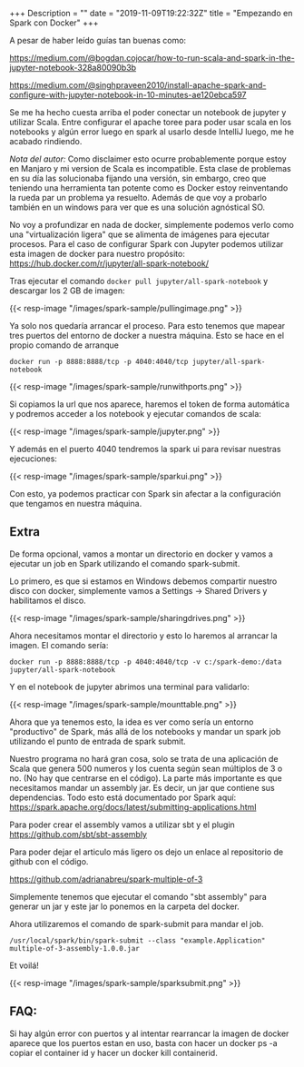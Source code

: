 +++
Description = ""
date = "2019-11-09T19:22:32Z"
title = "Empezando en Spark con Docker"
+++


A pesar de haber leído guías tan buenas como:  

https://medium.com/@bogdan.cojocar/how-to-run-scala-and-spark-in-the-jupyter-notebook-328a80090b3b 

https://medium.com/@singhpraveen2010/install-apache-spark-and-configure-with-jupyter-notebook-in-10-minutes-ae120ebca597 

 

Se me ha hecho cuesta arriba el poder conectar un notebook de jupyter y utilizar Scala. Entre configurar el apache toree para poder usar scala en los notebooks y algún error luego en spark al usarlo desde IntelliJ luego, me he acabado rindiendo. 

*Nota del autor:* Como disclaimer esto ocurre probablemente porque estoy en Manjaro y mi version de Scala es incompatible. Esta clase de problemas en su día las solucionaba fijando una versión, sin embargo, creo que teniendo una herramienta tan potente como es Docker estoy reinventando la rueda par un problema ya resuelto. Además de que voy a probarlo también en un windows para ver que es una solución agnóstical SO.
 

No voy a profundizar en nada de docker, simplemente podemos verlo como una "virtualización ligera" que se alimenta de imágenes para ejecutar procesos. Para el caso de configurar Spark con Jupyter  podemos utilizar esta imagen de docker para nuestro propósito: https://hub.docker.com/r/jupyter/all-spark-notebook/ 

 

Tras ejecutar el comando `docker pull jupyter/all-spark-notebook` y descargar los 2 GB de imagen: 

{{< resp-image "/images/spark-sample/pullingimage.png" >}}

 

Ya solo nos quedaría arrancar el proceso. Para esto tenemos que mapear tres puertos del entorno de docker a nuestra máquina. Esto se hace en el propio comando de arranque 

 

`docker run -p 8888:8888/tcp -p 4040:4040/tcp jupyter/all-spark-notebook`

{{< resp-image "/images/spark-sample/runwithports.png" >}}
 

Si copiamos la url que nos aparece, haremos el token de forma automática y podremos acceder a los notebook y ejecutar comandos de scala: 

 
{{< resp-image "/images/spark-sample/jupyter.png" >}}

 
Y además en el puerto 4040 tendremos la spark ui para revisar nuestras ejecuciones:  

 
{{< resp-image "/images/spark-sample/sparkui.png" >}}


Con esto, ya podemos practicar con Spark sin  afectar a la configuración que tengamos en nuestra máquina.


## Extra

De forma opcional, vamos a montar un directorio en docker y vamos a ejecutar un job en Spark utilizando el comando spark-submit. 

Lo primero, es que si estamos en Windows debemos compartir nuestro disco con docker, simplemente vamos a Settings -> Shared Drivers y habilitamos el disco. 

{{< resp-image "/images/spark-sample/sharingdrives.png" >}}

 
Ahora necesitamos montar el directorio y esto lo haremos al arrancar la imagen. El comando sería: 

`docker run -p 8888:8888/tcp -p 4040:4040/tcp -v c:/spark-demo:/data jupyter/all-spark-notebook`

Y en el notebook de jupyter abrimos una terminal para validarlo:  

{{< resp-image "/images/spark-sample/mounttable.png" >}}

Ahora que ya tenemos esto, la idea es ver como sería un entorno "productivo" de Spark, más allá de los notebooks y mandar un spark job utilizando el punto de entrada de spark submit.  

 
Nuestro programa no hará gran cosa, solo se trata de una aplicación de Scala que genera 500 numeros y los cuenta según sean múltiplos de 3 o no.  (No hay que centrarse en el código). La parte más importante es que necesitamos mandar un assembly jar. Es decir, un jar que contiene sus dependencias. Todo esto está documentado por Spark aquí:  https://spark.apache.org/docs/latest/submitting-applications.html 

 

Para poder crear el assembly vamos a utilizar sbt y el plugin https://github.com/sbt/sbt-assembly 

 

Para poder dejar el articulo más ligero os dejo un enlace al repositorio de github con el código. 

https://github.com/adrianabreu/spark-multiple-of-3 

 

Simplemente tenemos que ejecutar el comando "sbt assembly" para generar un jar y este jar lo ponemos en la carpeta del docker.  

 

Ahora utilizaremos el comando de spark-submit para mandar el job.  

 
`/usr/local/spark/bin/spark-submit --class "example.Application" multiple-of-3-assembly-1.0.0.jar`

 

Et voilá! 

{{< resp-image "/images/spark-sample/sparksubmit.png" >}}


## FAQ:

Si hay algún error con puertos y al intentar rearrancar la imagen de docker aparece que los puertos estan en uso, basta con hacer un docker ps -a copiar el container id y hacer un docker kill containerid.  

 

 